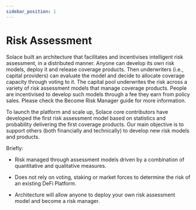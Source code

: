 ```yaml
---
sidebar_position: 1
---
```


# Risk Assessment

Solace built an architecture that facilitates and incentivises intelligent risk assessment, in a distributed manner. Anyone can develop its own risk models, deploy it and release coverage products. Then underwriters (i.e., capital providers) can evaluate the model and decide to allocate coverage capacity through voting to it. The capital pool underwrites the risk across a variety of risk assessment models that manage coverage products. People are incentivised to develop such models through a fee they earn from policy sales. Please check the Become Risk Manager guide for more information.

To launch the platform and scale up, Solace core contributors have developed the first risk assessment model based on statistics and probability delivering the first coverage products. Our main objective is to support others (both financially and technically) to develop new risk models and products.

Briefly:

- Risk managed through assessment models driven by a combination of quantitative and qualitative measures.

- Does not rely on voting, staking or market forces to determine the risk of an existing DeFi Platform.

- Architecture will allow anyone to deploy your own risk assessment model and become a risk manager.